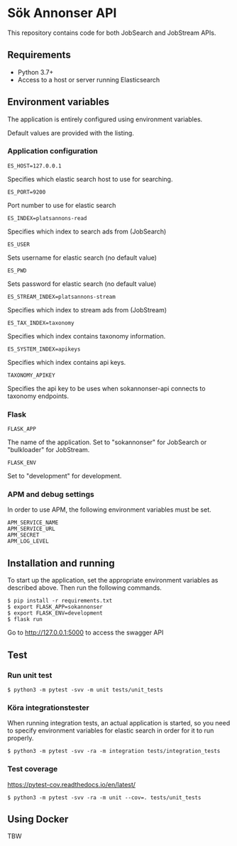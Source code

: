 # Sök Annonser API
This repository contains code for both JobSearch and JobStream APIs.

## Requirements
* Python 3.7+
* Access to a host or server running Elasticsearch

## Environment variables

The application is entirely configured using environment variables. 

Default values are provided with the listing.

### Application configuration

    ES_HOST=127.0.0.1

Specifies which elastic search host to use for searching.

    ES_PORT=9200
   
Port number to use for elastic search

    ES_INDEX=platsannons-read
    
Specifies which index to search ads from (JobSearch)

    ES_USER
    
Sets username for elastic search (no default value)

    ES_PWD
    
Sets password for elastic search (no default value)

    ES_STREAM_INDEX=platsannons-stream
    
Specifies which index to stream ads from (JobStream)

    ES_TAX_INDEX=taxonomy
    
Specifies which index contains taxonomy information.

    ES_SYSTEM_INDEX=apikeys
    
Specifies which index contains api keys.
    
    TAXONOMY_APIKEY
    
Specifies the api key to be uses when sokannonser-api connects to taxonomy endpoints.

### Flask

    FLASK_APP

The name of the application. Set to "sokannonser" for JobSearch or "bulkloader" for JobStream.

    FLASK_ENV
    
Set to "development" for development. 

### APM and debug settings

In order to use APM, the following environment variables must be set.

    APM_SERVICE_NAME
    APM_SERVICE_URL
    APM_SECRET
    APM_LOG_LEVEL
    
## Installation and running

To start up the application, set the appropriate environment variables as described above. 
Then run the following commands.

    $ pip install -r requirements.txt
    $ export FLASK_APP=sokannonser
    $ export FLASK_ENV=development
    $ flask run

Go to http://127.0.0.1:5000 to access the swagger API

## Test

### Run unit test

    $ python3 -m pytest -svv -m unit tests/unit_tests
    
### Köra integrationstester    

When running integration tests, an actual application is started,
so you need to specify environment variables for elastic search in order for it to run properly.

    $ python3 -m pytest -svv -ra -m integration tests/integration_tests

    
### Test coverage
    
https://pytest-cov.readthedocs.io/en/latest/

    $ python3 -m pytest -svv -ra -m unit --cov=. tests/unit_tests


## Using Docker
TBW
